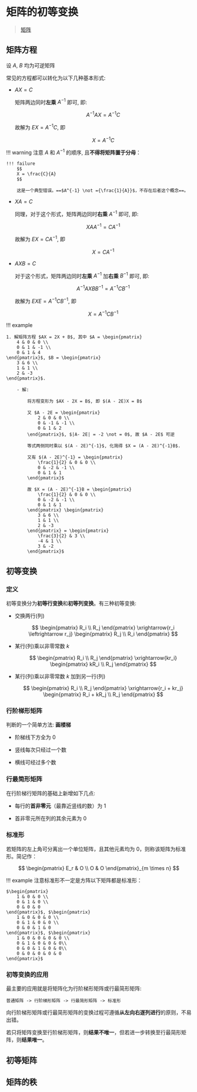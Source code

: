 # 矩阵的初等变换

> [矩阵](matrix.md)

## 矩阵方程

设 $A$, $B$ 均为可逆矩阵

常见的方程都可以转化为以下几种基本形式:

- $AX = C$

    矩阵两边同时**左乘** $A^{-1}$ 即可, 即:

    $$
    A^{-1}AX = A^{-1}C
    $$

    故解为 $EX = A^{-1}C$, 即 

    $$
    X = A^{-1}C
    $$

!!! warning
    注意 $A$ 和 $A^{-1}$ 的顺序, 且**不得将矩阵置于分母**：

    !!! failure
        $$
        X = \frac{C}{A}
        $$

        这是一个典型错误。==$A^{-1} \not ={\frac{1}{A}}$，不存在后者这个概念==。

- $XA = C$

    同理，对于这个形式，矩阵两边同时**右乘** $A^{-1}$ 即可, 即:

    $$
    XAA^{-1} = CA^{-1}
    $$

    故解为 $EX = CA^{-1}$, 即 

    $$
    X = CA^{-1}
    $$

- $AXB = C$

    对于这个形式，矩阵两边同时**左乘** $A^{-1}$ 加**右乘** $B^{-1}$ 即可, 即:

    $$
    A^{-1}AXBB^{-1} = A^{-1}CB^{-1}
    $$

    故解为 $EXE = A^{-1}CB^{-1}$, 即 

    $$
    X = A^{-1}CB^{-1}
    $$

!!! example

    1. 解矩阵方程 $AX = 2X + B$, 其中 $A = \begin{pmatrix}
        4 & 0 & 0 \\
        0 & 1 & -1 \\
        0 & 1 & 4
    \end{pmatrix}$, $B = \begin{pmatrix}
        3 & 6 \\
        1 & 1 \\
        2 & -3
    \end{pmatrix}$.

        - 解:
    
            将方程变形为 $AX - 2X = B$, 即 $(A - 2E)X = B$

            又 $A - 2E = \begin{pmatrix}
                2 & 0 & 0 \\
                0 & -1 & -1 \\
                0 & 1 & 2
            \end{pmatrix}$, $|A- 2E| = -2 \not = 0$, 故 $A - 2E$ 可逆

            等式两侧同时乘以 $(A - 2E)^{-1}$, 化简得 $X = (A - 2E)^{-1}B$.

            又有 $(A - 2E)^{-1} = \begin{pmatrix}
                \frac{1}{2} & 0 & 0 \\
                0 & -2 & -1 \\
                0 & 1 & 1 
            \end{pmatrix}$

            故 $X = (A - 2E)^{-1}B = \begin{pmatrix}
                \frac{1}{2} & 0 & 0 \\
                0 & -2 & -1 \\
                0 & 1 & 1 
            \end{pmatrix} \begin{pmatrix}
                3 & 6 \\
                1 & 1 \\
                2 & -3
            \end{pmatrix} = \begin{pmatrix}
                \frac{3}{2} & 3 \\
                -4 & 1 \\
                3 & -2
            \end{pmatrix}$

## 初等变换

### 定义

初等变换分为**初等行变换**和**初等列变换**。有三种初等变换:

- 交换两行(列)

    $$
    \begin{pmatrix}
        R_i \\
        R_j
    \end{pmatrix} \xrightarrow{r_i \leftrightarrow r_j} \begin{pmatrix}
        R_j \\
        R_i
    \end{pmatrix}
    $$

- 某行(列)乘以非零常数 $k$

    $$
    \begin{pmatrix}
        R_i \\
        R_j
    \end{pmatrix} \xrightarrow{kr_i} \begin{pmatrix}
        kR_i \\
        R_j
    \end{pmatrix}
    $$

- 某行(列)乘以非零常数 $k$ 加到另一行(列)

    $$
    \begin{pmatrix}
        R_i \\
        R_j
    \end{pmatrix} \xrightarrow{r_i + kr_j} \begin{pmatrix}
        R_i + kR_j \\
        R_j
    \end{pmatrix}
    $$

### 行阶梯形矩阵

判断的一个简单方法: **画楼梯**

- 阶梯线下方全为 $0$

- 竖线每次只经过一个数

- 横线可经过多个数

### 行最简形矩阵

在行阶梯行矩阵的基础上新增如下几点:

- 每行的**首非零元**（最靠近竖线的数）为 $1$

- 首非零元所在列的其余元素为 $0$

### 标准形

若矩阵的左上角可分离出一个单位矩阵，且其他元素均为 $0$，则称该矩阵为标准形。简记作：

$$
\begin{pmatrix}
    E_r & O \\
    O & O
\end{pmatrix}_{m \times n}
$$

!!! example
    注意标准形不一定是方阵以下矩阵都是标准形：

    $\begin{pmatrix}
        1 & 0 & 0 \\
        0 & 1 & 0 \\
        0 & 0 & 0
    \end{pmatrix}$, $\begin{pmatrix}
        1 & 0 & 0 & 0 \\
        0 & 1 & 0 & 0 \\
        0 & 0 & 1 & 0
    \end{pmatrix}$, $\begin{pmatrix}
        1 & 0 & 0 & 0 & 0 \\
        0 & 1 & 0 & 0 & 0\\
        0 & 0 & 1 & 0 & 0\\
        0 & 0 & 0 & 0 & 0
    \end{pmatrix}$

### 初等变换的应用

最主要的应用就是将矩阵化为行阶梯形矩阵或行最简形矩阵:

```
普通矩阵 -> 行阶梯形矩阵 -> 行最简形矩阵 -> 标准形
```

向行阶梯形矩阵或行最简形矩阵的变换过程可遵循**从左向右逐列进行**的原则，不易出错。

若只将矩阵变换至行阶梯形矩阵，则**结果不唯一**，但若进一步转换至行最简形矩阵，则**结果唯一**。

## 初等矩阵

## 矩阵的秩

